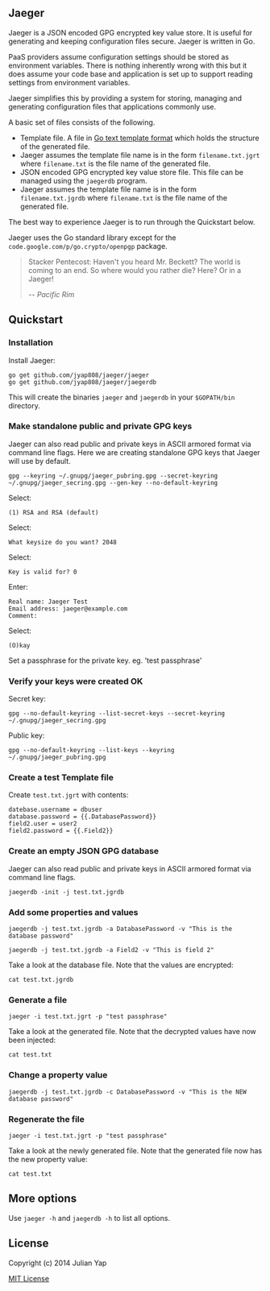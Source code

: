 ## Jaeger

Jaeger is a JSON encoded GPG encrypted key value store. It is useful for generating and keeping configuration files secure. Jaeger is written in Go.

PaaS providers assume configuration settings should be stored as environment variables.  There is nothing inherently wrong with this but it does assume your code base and application is set up to support reading settings from environment variables.

Jaeger simplifies this by providing a system for storing, managing and generating configuration files that applications commonly use.

A basic set of files consists of the following.

* Template file.  A file in [Go text template format](http://golang.org/pkg/text/template/) which holds the structure of the generated file.
 * Jaeger assumes the template file name is in the form `filename.txt.jgrt` where `filename.txt` is the file name of the generated file.
* JSON encoded GPG encrypted key value store file.  This file can be managed using the `jaegerdb` program.
 * Jaeger assumes the template file name is in the form `filename.txt.jgrdb` where `filename.txt` is the file name of the generated file.

The best way to experience Jaeger is to run through the Quickstart below.

Jaeger uses the Go standard library except for the `code.google.com/p/go.crypto/openpgp` package.

> Stacker Pentecost: Haven't you heard Mr. Beckett? The world is coming to an end. So where would you rather die? Here? Or in a Jaeger!
>
> -- <cite>Pacific Rim</cite>


## Quickstart

### Installation

Install Jaeger:

    go get github.com/jyap808/jaeger/jaeger
    go get github.com/jyap808/jaeger/jaegerdb

This will create the binaries `jaeger` and `jaegerdb` in your `$GOPATH/bin` directory.

### Make standalone public and private GPG keys

Jaeger can also read public and private keys in ASCII armored format via command line flags.  Here we are creating standalone GPG keys that Jaeger will use by default.

    gpg --keyring ~/.gnupg/jaeger_pubring.gpg --secret-keyring ~/.gnupg/jaeger_secring.gpg --gen-key --no-default-keyring

Select:

    (1) RSA and RSA (default)

Select:

    What keysize do you want? 2048

Select: 

    Key is valid for? 0 

Enter:

    Real name: Jaeger Test
    Email address: jaeger@example.com
    Comment:                         

Select:

    (O)kay

Set a passphrase for the private key. eg. 'test passphrase'


### Verify your keys were created OK

Secret key:

    gpg --no-default-keyring --list-secret-keys --secret-keyring ~/.gnupg/jaeger_secring.gpg 

Public key:

    gpg --no-default-keyring --list-keys --keyring ~/.gnupg/jaeger_pubring.gpg

### Create a test Template file

Create `test.txt.jgrt` with contents:

    datebase.username = dbuser
    database.password = {{.DatabasePassword}}
    field2.user = user2
    field2.password = {{.Field2}}

### Create an empty JSON GPG database

Jaeger can also read public and private keys in ASCII armored format via command line flags.

    jaegerdb -init -j test.txt.jgrdb

### Add some properties and values

    jaegerdb -j test.txt.jgrdb -a DatabasePassword -v "This is the database password"

    jaegerdb -j test.txt.jgrdb -a Field2 -v "This is field 2"

Take a look at the database file.  Note that the values are encrypted:

    cat test.txt.jgrdb

### Generate a file

    jaeger -i test.txt.jgrt -p "test passphrase"

Take a look at the generated file.  Note that the decrypted values have now been injected:

    cat test.txt

### Change a property value

    jaegerdb -j test.txt.jgrdb -c DatabasePassword -v "This is the NEW database password"

### Regenerate the file

    jaeger -i test.txt.jgrt -p "test passphrase"

Take a look at the newly generated file.  Note that the generated file now has the new property value:

    cat test.txt

## More options

Use `jaeger -h` and `jaegerdb -h` to list all options.


## License

Copyright (c) 2014 Julian Yap

[MIT License](https://github.com/jyap808/jaeger/blob/master/LICENSE)
